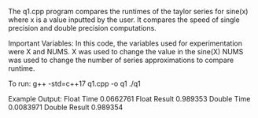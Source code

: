 The q1.cpp program compares the runtimes of the taylor series 
for sine(x) where x is a value inputted by the user. It compares the speed of 
single precision and double precision computations.

Important Variables:
In this code, the variables used for experimentation were X and NUMS.
X was used to change the value in the sine(X)
NUMS was used to change the number of series approximations to compare runtime.

To run:
g++ -std=c++17 q1.cpp -o q1
./q1

Example Output:
Float Time 0.0662761
Float Result 0.989353
Double Time 0.0083971
Double Result 0.989354